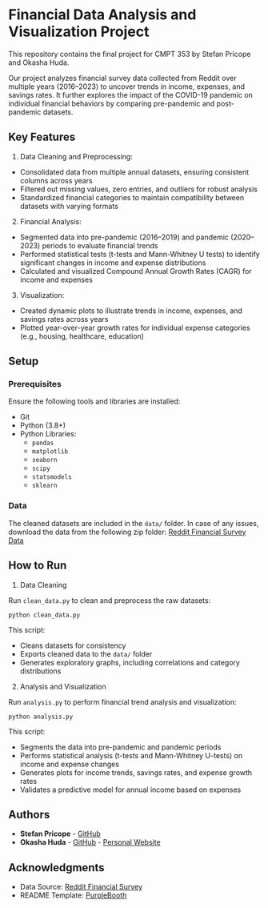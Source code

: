 # Financial Data Analysis and Visualization Project
This repository contains the final project for CMPT 353 by Stefan Pricope and Okasha Huda.

Our project analyzes financial survey data collected from Reddit over multiple years (2016–2023) to uncover trends in income, expenses, and savings rates. It further explores the impact of the COVID-19 pandemic on individual financial behaviors by comparing pre-pandemic and post-pandemic datasets.

## Key Features
1. Data Cleaning and Preprocessing:
- Consolidated data from multiple annual datasets, ensuring consistent columns across years
- Filtered out missing values, zero entries, and outliers for robust analysis
- Standardized financial categories to maintain compatibility between datasets with varying formats

2. Financial Analysis:
- Segmented data into pre-pandemic (2016–2019) and pandemic (2020–2023) periods to evaluate financial trends
- Performed statistical tests (t-tests and Mann-Whitney U tests) to identify significant changes in income and expense distributions
- Calculated and visualized Compound Annual Growth Rates (CAGR) for income and expenses

3. Visualization:
- Created dynamic plots to illustrate trends in income, expenses, and savings rates across years
- Plotted year-over-year growth rates for individual expense categories (e.g., housing, healthcare, education)

## Setup
### Prerequisites
Ensure the following tools and libraries are installed:
- Git
- Python (3.8+)
- Python Libraries:
    - `pandas`
    - `matplotlib`
    - `seaborn`
    - `scipy`
    - `statsmodels`
    - `sklearn`

### Data
The cleaned datasets are included in the `data/` folder. In case of any issues, download the data from the following zip folder:
[Reddit Financial Survey Data](https://drive.google.com/file/d/1xKDLVbc12-XuYQASu1qNxYMV6h2RZmyH/view)

## How to Run
1. Data Cleaning

Run `clean_data.py` to clean and preprocess the raw datasets:
```
python clean_data.py
```
This script:
- Cleans datasets for consistency
- Exports cleaned data to the `data/` folder
- Generates exploratory graphs, including correlations and category distributions

2. Analysis and Visualization

Run `analysis.py` to perform financial trend analysis and visualization:
```
python analysis.py
```
This script:
- Segments the data into pre-pandemic and pandemic periods
- Performs statistical analysis (t-tests and Mann-Whitney U-tests) on income and expense changes
- Generates plots for income trends, savings rates, and expense growth rates
- Validates a predictive model for annual income based on expenses

## Authors

* **Stefan Pricope** - [GitHub](https://github.com/scp10sfu)
* **Okasha Huda** - [GitHub](https://github.com/okashashuda) - [Personal Website](http://okashahuda.com/)

## Acknowledgments
- Data Source: [Reddit Financial Survey](https://www.reddit.com/r/financialindependence/comments/1cl177n/the_official_2023_survey_results_are_here/)
- README Template: [PurpleBooth](https://gist.github.com/PurpleBooth/109311bb0361f32d87a2#file-readme-template-md)
